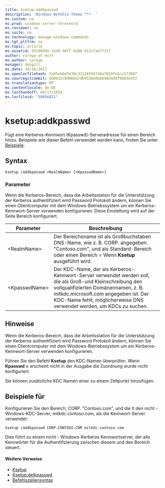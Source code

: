 ```yaml
---
title: ksetup:addkpasswd
description: 'Windows-Befehle Thema ***- '
ms.custom: na
ms.prod: windows-server-threshold
ms.reviewer: na
ms.suite: na
ms.technology: manage-windows-commands
ms.tgt_pltfrm: na
ms.topic: article
ms.assetid: d3196995-1b38-48ff-ba08-911cfab77317
author: coreyp-at-msft
ms.author: coreyp
manager: dongill
ms.date: 10/16/2017
ms.openlocfilehash: 2a85eb6dfe30c33126504744a7659fe2cc573087
ms.sourcegitcommit: 0d0b32c8986ba7db9536e0b8648d4ddf9b03e452
ms.translationtype: MT
ms.contentlocale: de-DE
ms.lasthandoff: 04/17/2019
ms.locfileid: "59856821"
---
```

# <a name="ksetupaddkpasswd"></a>ksetup:addkpasswd



Fügt eine Kerberos-Kennwort (Kpasswd)-Serveradresse für einen Bereich hinzu. Beispiele wie dieser Befehl verwendet werden kann, finden Sie unter [Beispiele](#BKMK_Examples).

## <a name="syntax"></a>Syntax

```
ksetup /addkpasswd <RealmName> [<KpasswdName>]
```

### <a name="parameters"></a>Parameter

Wenn die Kerberos-Bereich, dass die Arbeitsstation für die Unterstützung der Kerberos authentifiziert wird Password Protokoll ändern, können Sie einen Clientcomputer mit dem Windows-Betriebssystem um ein Kerberos-Kennwort-Server verwenden konfigurieren. Diese Einstellung wird auf der Seite Bereich konfiguriert.

|Parameter|Beschreibung|
|---------|-----------|
|\<RealmName>|Der Bereichsname ist als Großbuchstaben DNS-Name, wie z. B. CORP. angegeben. "Contoso.com", und als Standard-Bereich oder einen Bereich = Wenn **Ksetup** ausgeführt wird.|
|\<KpasswdName>|Der KDC-Name, der als Kerberos-Kennwort-Server verwendet werden soll, die als Groß-und Kleinschreibung den vollqualifizierten Domänennamen, z. B. mitkdc.microsoft.com angegeben ist. Der KDC-Name fehlt, möglicherweise DNS verwendet werden, um KDCs zu suchen.|

## <a name="remarks"></a>Hinweise

Wenn die Kerberos-Bereich, dass die Arbeitsstation für die Unterstützung der Kerberos authentifiziert wird Password Protokoll ändern, können Sie einen Clientcomputer mit dem Windows-Betriebssystem um ein Kerberos-Kennwort-Server verwenden konfigurieren.

Führen Sie den Befehl **Ksetup** den KDC-Namen überprüfen. Wenn **Kpasswd =** erscheint nicht in der Ausgabe die Zuordnung wurde nicht konfiguriert.

Sie können zusätzliche KDC Namen einer zu einem Zeitpunkt hinzufügen.

## <a name="BKMK_Examples"></a>Beispiele für

Konfigurieren Sie den Bereich, CORP. "Contoso.com", und die It den nicht - Windows-KDC-Server, mitkdc.contoso.com, als die Kennwort-Server verwendet:
```
ksetup /addkpasswd CORP.CONTOSO.COM mitkdc.contoso.com
```
Dies führt zu einem nicht - Windows-Kerberos Kennwortserver, der alle Kennwörter für die Authentifizierung zwischen diesem und den Bereich steuert.

#### <a name="additional-references"></a>Weitere Verweise

-   [Ksetup](ksetup.md)
-   [Ksetup:delkpasswd](ksetup-delkpasswd.md)
-   [Befehlszeilensyntax](command-line-syntax-key.md)
